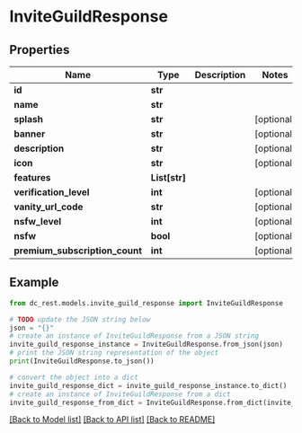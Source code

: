 # InviteGuildResponse


## Properties

Name | Type | Description | Notes
------------ | ------------- | ------------- | -------------
**id** | **str** |  | 
**name** | **str** |  | 
**splash** | **str** |  | [optional] 
**banner** | **str** |  | [optional] 
**description** | **str** |  | [optional] 
**icon** | **str** |  | [optional] 
**features** | **List[str]** |  | 
**verification_level** | **int** |  | [optional] 
**vanity_url_code** | **str** |  | [optional] 
**nsfw_level** | **int** |  | [optional] 
**nsfw** | **bool** |  | [optional] 
**premium_subscription_count** | **int** |  | [optional] 

## Example

```python
from dc_rest.models.invite_guild_response import InviteGuildResponse

# TODO update the JSON string below
json = "{}"
# create an instance of InviteGuildResponse from a JSON string
invite_guild_response_instance = InviteGuildResponse.from_json(json)
# print the JSON string representation of the object
print(InviteGuildResponse.to_json())

# convert the object into a dict
invite_guild_response_dict = invite_guild_response_instance.to_dict()
# create an instance of InviteGuildResponse from a dict
invite_guild_response_from_dict = InviteGuildResponse.from_dict(invite_guild_response_dict)
```
[[Back to Model list]](../README.md#documentation-for-models) [[Back to API list]](../README.md#documentation-for-api-endpoints) [[Back to README]](../README.md)


